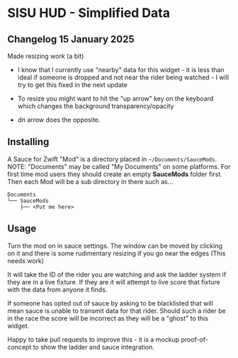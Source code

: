 SISU HUD - Simplified Data 
========


Changelog 15 January 2025
------------------
Made resizing work (a bit)
- I know that I currently use "nearby" data for this widget - it is less than ideal if someone is dropped and not near the rider being watched - I will try to get this fixed in the next update

- To resize you might want to hit the "up arrow" key on the keyboard which changes the background transparency/opacity
- dn arrow does the opposite.

Installing
--------
A Sauce for Zwift "Mod" is a directory placed in `~/Documents/SauceMods`.  NOTE: "Documents"
may be called "My Documents" on some platforms.  For first time mod users they should create
an empty **SauceMods** folder first.  Then each Mod will be a sub directory in there such as...
```
Documents
└── SauceMods
    ├── <Put me here>
```

Usage
--------
Turn the mod on in sauce settings.
The window can be moved by clicking on it and there is some rudimentary resizing if you go near the edges (This needs work)

It will take the ID of the rider you are watching and ask the ladder system if they are in a live fixture.
If they are it will attempt to live score that fixture with the data from anyone it finds.

If someone has opted out of sauce by asking to be blacklisted that will mean sauce is unable to transmit data for that rider.
Should such a rider be in the race the score will be incorrect as they will be a "ghost" to this widget.

Happy to take pull requests to improve this - it is a mockup proof-of-concept to show the ladder and sauce integration.
